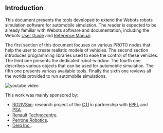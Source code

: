 ## Introduction

This document presents the tools developed to extend the Webots robots simulation software for automobile simulation.
The reader is expected to be already familiar with Webots software and documentation, including the Webots [User Guide](../guide/index.md) and [Reference Manual](../reference/index.md).

The first section of this document focuses on various PROTO nodes that help the user to create realistic models of vehicles.
The second section introduces programming libraries used to ease the control of these vehicles.
The third one presents the dedicated robot-window.
The fourth one describes various objects that can be used for automobile simulation.
The fifth one presents various available tools.
Finally the sixth one reviews all the worlds provided to run automobile simulations.

![youtube video](https://www.youtube.com/watch?v=RhzZ6Ao6Shc&t)

This work was mainly sponsored by:

- [RO2IVSim](https://www.epfl.ch/labs/disal/research/ro2ivsim/): research project of the [CTI](https://www.innosuisse.ch) in partnership with [EPFL](https://epfl.ch) and [PSA](https://www.groupe-psa.com).
- [Renault](https://group.renault.com) [Technocentre](https://group.renault.com/en/our-company/locations/technocentre-2/).
- [Perrone Robotics](https://www.perronerobotics.com).
- [Derq Inc.](https://derq.com).
